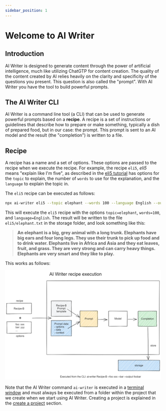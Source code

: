 ```yaml
---
sidebar_position: 1
---
```


# Welcome to AI Writer

## Introduction

AI Writer is designed to generate content through the power of artificial intelligence, 
much like utilizing ChatGTP for content creation. The quality of the content created by 
AI relies heavily on the clarity and specificity of the questions you present. This question is 
also called the "prompt". With AI Writer you have the tool to build powerful prompts.

## The AI Writer CLI

AI Writer is a command line tool (a CLI) that can be used to generate powerful prompts based on a **recipe**. 
A recipe is a set of instructions or guidelines that describe how to prepare or make something, 
typically a dish of prepared food, but in our case: the prompt. This prompt is sent to an AI model and
the result (the "completion") is written to a file.

## Recipe

A recipe has a name and a set of options. These options are passed to the recipe when we
execute the recipe. For example, the recipe `eli5`, *eli5* means "explain like I'm five", as described in the [eli5 tutorial](./category/tutorial---eli5-recipe) has options for 
the `topic` to explain, the number of `words` to use for the explanation, and the `language` 
to explain the topic in.

The `eli5` recipe can be executed as follows:

```bash
npx ai-writer eli5 --topic elephant --words 100 --language English --output eli5/elephant
```

This will execute the `eli5` recipe with the options `topic=elephant`, `words=100`, and `language=English`.
The result will be written to the file `eli5/elephant.txt` in the storage folder, and look something like this:

> **An elephant is a big, grey animal with a long trunk. Elephants have big ears and four long legs. 
> They use their trunk to pick up food and to drink water. Elephants live in Africa and Asia and 
> they eat leaves, fruit, and grass. They are very strong and can carry heavy things. 
> Elephants are very smart and they like to play.**

This works as follows:

![AI Writer](./diagrams/AI%20Writer%20recipe%20simple%20execution.excalidraw.png)

Note that the AI Writer command `ai-writer` is executed in a [terminal window]( ./advanced/terminal-window) and must always be executed from a folder within the project that we create when we start using AI Writer. Creating a project is explained in the [create a project](./create-a-project) section.
